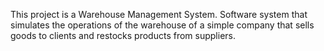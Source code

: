This project is a Warehouse Management System. Software system that simulates the operations of the warehouse of a simple company that sells goods to clients and restocks products from suppliers.
